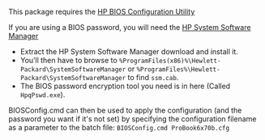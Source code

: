 This package requires the [HP BIOS Configuration Utility](http://ftp.hp.com/pub/caps-softpaq/cmit/HP_BCU.html)

If you are using a BIOS password, you will need the [HP System Software Manager](http://ftp.hp.com/pub/caps-softpaq/cmit/HP_SSM.html)

- Extract the HP System Software Manager download and install it.
- You’ll then have to browse to `%ProgramFiles(x86)%\Hewlett-Packard\SystemSoftwareManager`
or `%ProgramFiles%\Hewlett-Packard\SystemSoftwareManager` to find `ssm.cab`.
- The BIOS password encryption tool you need is in here (Called `HpqPswd.exe`).

BIOSConfig.cmd can then be used to apply the configuration (and the password you want if it's not set) by specifying the configuration filename as a parameter to the batch file:
`BIOSConfig.cmd ProBook6x70b.cfg`
